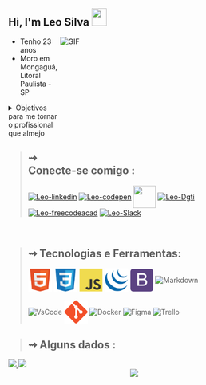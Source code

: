 ## Hi, I'm Leo Silva <img src="https://media.giphy.com/media/hvRJCLFzcasrR4ia7z/giphy.gif" height="35px" width="30px">
<img align="right" alt="GIF" src="https://user-images.githubusercontent.com/87882835/136711745-7d605e12-22fd-49a7-b197-59b07b0f5112.gif" height="245px" width="400px">

* Tenho 23 anos
* Moro em Mongaguá, Litoral Paulista - SP
<details>
<summary>Objetivos para me tornar o profissional que almejo</summary>
 
- [ ]  Desenvolvedor Web Full Stack - Resilia<br>
- [ ]  UX design - Alura<br>
- [ ]  Data Science - Alura<br>
</details>

> ## ⇝ Conecte-se comigo : <br>
>
><a href="https://www.linkedin.com/in/leoosilva/" target="_blank"><img align="center" alt="Leo-linkedin" height="40px" width="40px" src="https://cdn-user-icons.flaticon.com/39860/39860676/1633889061145.svg?token=exp=1633889967~hmac=abf5360b9514d96a0f2ababa9199338b"></a>
><a href="https://codepen.io/silva-leo" target="_blank"><img align="center" alt="Leo-codepen" height="40px" width="40px" src="https://cdn-user-icons.flaticon.com/39860/39860676/1633888930665.svg?token=exp=1633889833~hmac=0d08a502c1829a38b03afc47acf42d20"></a>
><a href = "mailto:leonardo.ghost@gmail.com"><img align="center" height="45px" width="45px" src="https://cdn-user-icons.flaticon.com/39860/39860676/1633890032860.svg?token=exp=1633890935~hmac=0acb1c6f7efac6287093690a27849d94" target="_blank"></a>
><a href="https://web.digitalinnovation.one/users/leon_pcdt1" target="_blank"><img align="center" height="47px" width="47px" src="https://cdn-user-icons.flaticon.com/39860/39860676/1633888225192.svg?token=exp=1633889128~hmac=56b3d0629b787f1d7593d687266c3296" alt="Leo-Dgti"></a>
><a href="https://www.freecodecamp.org/leosilva" target="_blank"><img align="center" alt="Leo-freecodeacad" height="47px" width="47px" src="https://cdn-user-icons.flaticon.com/39860/39860676/1633887648844.svg?token=exp=1633888556~hmac=c08fdf131337fe1991b03c7ba2c574df" estilo="largura máxima:100%;" ></a>
><a href="https://app.slack.com/client/TQH4AQQLB/D02B0C430JD/user_profile/U02DC6686N5" target="_blank"><img align="center" height="40px" width="40px" src="https://cdn.jsdelivr.net/gh/devicons/devicon/icons/slack/slack-original.svg" alt="Leo-Slack"></a>
<br>

> ## ⇝ Tecnologias e Ferramentas: <br>
>
><div align = estilo "center" ="display: inline_block">
 ><img align="center" alt="HTML" height="47px" width="47px" src="https://raw.githubusercontent.com/devicons/devicon/master/icons/html5/html5-original.svg">
 ><img align="center" alt="CSS" height="47px" width="47px" src="https://raw.githubusercontent.com/devicons/devicon/master/icons/css3/css3-original.svg">
 ><img align="center" alt="Js" height="47px" width="47px" src="https://raw.githubusercontent.com/devicons/devicon/master/icons/javascript/javascript-original.svg">
 ><img align="center" alt="Jquery" height="47px" width="47px" src="https://raw.githubusercontent.com/devicons/devicon/master/icons/jquery/jquery-original.svg">
 ><img align="center" alt="Bootstrap" height="47px" width="47px" src="https://raw.githubusercontent.com/devicons/devicon/master/icons/bootstrap/bootstrap-plain.svg">
 ><img align="center" alt="Markdown" height="57px" width="57px" src="https://cdn.jsdelivr.net/gh/devicons/devicon/icons/markdown/markdown-original.svg"><br>
 ><br>
 ><img align="center" alt="VsCode" height="47px" width="47px" src="https://cdn.jsdelivr.net/gh/devicons/devicon/icons/vscode/vscode-original.svg">
 ><img align="center" alt="GIT" height="47px" width="47px" src="https://raw.githubusercontent.com/devicons/devicon/master/icons/git/git-plain.svg">
 ><img align="center" alt="Docker" height="47px" width="47px" src="https://cdn.jsdelivr.net/gh/devicons/devicon/icons/docker/docker-original-wordmark.svg">
 ><img align="center" alt="Figma" height="47px" width="47px" src="https://cdn.jsdelivr.net/gh/devicons/devicon/icons/figma/figma-original.svg">
 ><img align="center" alt="Trello" height="47px" width="47px" src="https://cdn.jsdelivr.net/gh/devicons/devicon/icons/trello/trello-plain.svg"></div>
 

>## ⇝  Alguns dados :

<div align="left">
 <a href="https://github.com/Silva-Leo">
<img src="https://github-readme-stats.vercel.app/api?username=Silva-Leo&show_icons=true&hide_border=true&include_all_commits=true&custom_title=Meus Status Github:&icon_color=23D60F&border_radius=15&bg_color=38,000000,000000,000000,000000,000000,001c00,006400&count_private=true&theme=gotham&card_width=150">
  <img src="https://github-readme-stats.vercel.app/api/top-langs/?username=Silva-Leo&layout=compact&hide_border=true&border_radius=15&bg_color=38,000000,000000,000000,000000,000000,001c00,006400&langs_count=7&theme=gotham"/>
</div>
 
<div align="center">
 <img src="https://github-readme-stats.vercel.app/api/wakatime?username=willianrod&hide_border=true&border_radius=15&bg_color=38,000000,000000,000000,000000,000000,001c00,006400&theme=gotham">
</div>

 ##













